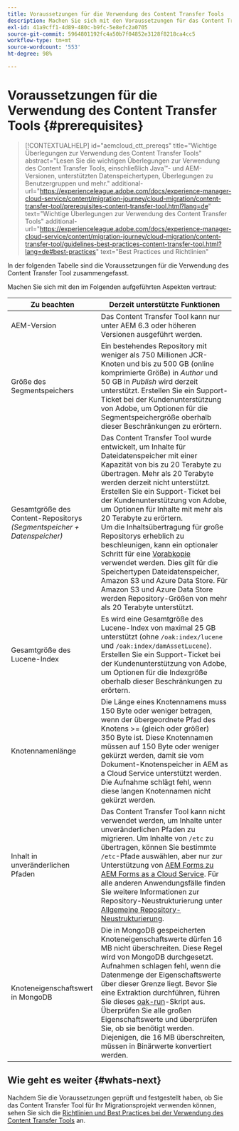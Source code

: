 ```yaml
---
title: Voraussetzungen für die Verwendung des Content Transfer Tools
description: Machen Sie sich mit den Voraussetzungen für das Content Transfer Tool vertraut.
exl-id: 41a9cff1-4d89-480c-b9fc-5e8efc2a0705
source-git-commit: 5964801192fc4a50b7f04852e3128f8218ca4cc5
workflow-type: tm+mt
source-wordcount: '553'
ht-degree: 98%

---
```


# Voraussetzungen für die Verwendung des Content Transfer Tools {#prerequisites}

>[!CONTEXTUALHELP]
>id="aemcloud_ctt_prereqs"
>title="Wichtige Überlegungen zur Verwendung des Content Transfer Tools"
>abstract="Lesen Sie die wichtigen Überlegungen zur Verwendung des Content Transfer Tools, einschließlich Java™- und AEM-Versionen, unterstützten Datenspeichertypen, Überlegungen zu Benutzergruppen und mehr."
additional-url="https://experienceleague.adobe.com/docs/experience-manager-cloud-service/content/migration-journey/cloud-migration/content-transfer-tool/prerequisites-content-transfer-tool.html?lang=de" text="Wichtige Überlegungen zur Verwendung des Content Transfer Tools"
additional-url="https://experienceleague.adobe.com/docs/experience-manager-cloud-service/content/migration-journey/cloud-migration/content-transfer-tool/guidelines-best-practices-content-transfer-tool.html?lang=de#best-practices" text="Best Practices und Richtlinien"

In der folgenden Tabelle sind die Voraussetzungen für die Verwendung des Content Transfer Tool zusammengefasst.

Machen Sie sich mit den im Folgenden aufgeführten Aspekten vertraut:

| Zu beachten | Derzeit unterstützte Funktionen |
|---------------------------------------------------------------------|--------------------------------------------------------------------------------------------------------------------------------------------------------------------------------------------------------------------------------------------------------------------------------------------------------------------------------------------------------------------------------------------------------------------------------------------------------------------------------------------------------------------------------------------------------------------------------------------------------------------------------------------------------------------------------------------------------------------------------------------------------------------|
| AEM-Version | Das Content Transfer Tool kann nur unter AEM 6.3 oder höheren Versionen ausgeführt werden. |
| Größe des Segmentspeichers | Ein bestehendes Repository mit weniger als 750 Millionen JCR-Knoten und bis zu 500 GB (online komprimierte Größe) in *Author* und 50 GB in *Publish* wird derzeit unterstützt. Erstellen Sie ein Support-Ticket bei der Kundenunterstützung von Adobe, um Optionen für die Segmentspeichergröße oberhalb dieser Beschränkungen zu erörtern. |
| Gesamtgröße des Content-Repositorys <br>*(Segmentspeicher + Datenspeicher)* | Das Content Transfer Tool wurde entwickelt, um Inhalte für Dateidatenspeicher mit einer Kapazität von bis zu 20 Terabyte zu übertragen. Mehr als 20 Terabyte werden derzeit nicht unterstützt. Erstellen Sie ein Support-Ticket bei der Kundenunterstützung von Adobe, um Optionen für Inhalte mit mehr als 20 Terabyte zu erörtern. <br>Um die Inhaltsübertragung für große Repositorys erheblich zu beschleunigen, kann ein optionaler Schritt für eine [Vorabkopie](https://experienceleague.adobe.com/docs/experience-manager-cloud-service/content/migration-journey/cloud-migration/content-transfer-tool/handling-large-content-repositories.html?lang=de#setting-up-pre-copy-step) verwendet werden. Dies gilt für die Speichertypen Dateidatenspeicher, Amazon S3 und Azure Data Store. Für Amazon S3 und Azure Data Store werden Repository-Größen von mehr als 20 Terabyte unterstützt. |
| Gesamtgröße des Lucene-Index | Es wird eine Gesamtgröße des Lucene-Index von maximal 25 GB unterstützt (ohne `/oak:index/lucene` und `/oak:index/damAssetLucene`). Erstellen Sie ein Support-Ticket bei der Kundenunterstützung von Adobe, um Optionen für die Indexgröße oberhalb dieser Beschränkungen zu erörtern. |
| Knotennamenlänge | Die Länge eines Knotennamens muss 150 Byte oder weniger betragen, wenn der übergeordnete Pfad des Knotens >= (gleich oder größer) 350 Byte ist. Diese Knotennamen müssen auf 150 Byte oder weniger gekürzt werden, damit sie vom Dokument-Knotenspeicher in AEM as a Cloud Service unterstützt werden. Die Aufnahme schlägt fehl, wenn diese langen Knotennamen nicht gekürzt werden. |
| Inhalt in unveränderlichen Pfaden | Das Content Transfer Tool kann nicht verwendet werden, um Inhalte unter unveränderlichen Pfaden zu migrieren. Um Inhalte von `/etc` zu übertragen, können Sie bestimmte `/etc`-Pfade auswählen, aber nur zur Unterstützung von [AEM Forms zu AEM Forms as a Cloud Service](https://experienceleague.adobe.com/docs/experience-manager-cloud-service/content/forms/setup-configure-migrate/migrate-to-forms-as-a-cloud-service.html?lang=de#paths-of-various-aem-forms-specific-assets). Für alle anderen Anwendungsfälle finden Sie weitere Informationen zur Repository-Neustrukturierung unter [Allgemeine Repository-Neustrukturierung](https://experienceleague.adobe.com/docs/experience-manager-65/deploying/restructuring/all-repository-restructuring-in-aem-6-5.html?lang=de). |
| Knoteneigenschaftswert in MongoDB | Die in MongoDB gespeicherten Knoteneigenschaftswerte dürfen 16 MB nicht überschreiten. Diese Regel wird von MongoDB durchgesetzt. Aufnahmen schlagen fehl, wenn die Datenmenge der Eigenschaftswerte über dieser Grenze liegt. Bevor Sie eine Extraktion durchführen, führen Sie dieses [oak-run](https://repo1.maven.org/maven2/org/apache/jackrabbit/oak-run/1.38.0/oak-run-1.38.0.jar)-Skript aus. Überprüfen Sie alle großen Eigenschaftswerte und überprüfen Sie, ob sie benötigt werden. Diejenigen, die 16 MB überschreiten, müssen in Binärwerte konvertiert werden. |

## Wie geht es weiter {#whats-next}

Nachdem Sie die Voraussetzungen geprüft und festgestellt haben, ob Sie das Content Transfer Tool für Ihr Migrationsprojekt verwenden können, sehen Sie sich die [Richtlinien und Best Practices bei der Verwendung des Content Transfer Tools](https://experienceleague.adobe.com/docs/experience-manager-cloud-service/content/migration-journey/cloud-migration/content-transfer-tool/guidelines-best-practices-content-transfer-tool.html?lang=de) an.
